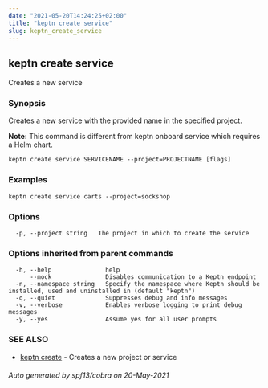 ```yaml
---
date: "2021-05-20T14:24:25+02:00"
title: "keptn create service"
slug: keptn_create_service
---
```

## keptn create service

Creates a new service

### Synopsis

Creates a new service with the provided name in the specified project.

**Note:** This command is different from keptn onboard service which requires a Helm chart.


```
keptn create service SERVICENAME --project=PROJECTNAME [flags]
```

### Examples

```
keptn create service carts --project=sockshop
```

### Options

```
  -p, --project string   The project in which to create the service
```

### Options inherited from parent commands

```
  -h, --help               help
      --mock               Disables communication to a Keptn endpoint
  -n, --namespace string   Specify the namespace where Keptn should be installed, used and uninstalled in (default "keptn")
  -q, --quiet              Suppresses debug and info messages
  -v, --verbose            Enables verbose logging to print debug messages
  -y, --yes                Assume yes for all user prompts
```

### SEE ALSO

* [keptn create](../keptn_create/)	 - Creates a new project or service

###### Auto generated by spf13/cobra on 20-May-2021
